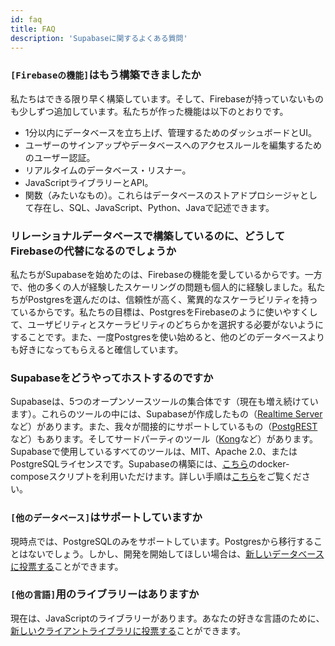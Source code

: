 ```yaml
---
id: faq
title: FAQ
description: 'Supabaseに関するよくある質問'
---
```


### `[Firebaseの機能]`はもう構築できましたか

私たちはできる限り早く構築しています。そして、Firebaseが持っていないものも少しずつ追加しています。私たちが作った機能は以下のとおりです。

- 1分以内にデータベースを立ち上げ、管理するためのダッシュボードとUI。
- ユーザーのサインアップやデータベースへのアクセスルールを編集するためのユーザー認証。
- リアルタイムのデータベース・リスナー。
- JavaScriptライブラリーとAPI。
- 関数（みたいなもの）。これらはデータベースのストアドプロシージャとして存在し、SQL、JavaScript、Python、Javaで記述できます。

### リレーショナルデータベースで構築しているのに、どうしてFirebaseの代替になるのでしょうか

私たちがSupabaseを始めたのは、Firebaseの機能を愛しているからです。一方で、他の多くの人が経験したスケーリングの問題も個人的に経験しました。私たちがPostgresを選んだのは、信頼性が高く、驚異的なスケーラビリティを持っているからです。私たちの目標は、PostgresをFirebaseのように使いやすくして、ユーザビリティとスケーラビリティのどちらかを選択する必要がないようにすることです。また、一度Postgresを使い始めると、他のどのデータベースよりも好きになってもらえると確信しています。

### Supabaseをどうやってホストするのですか

Supabaseは、5つのオープンソースツールの集合体です（現在も増え続けています）。これらのツールの中には、Supabaseが作成したもの（[Realtime Server](https://github.com/supabase/realtime)など）があります。また、我々が間接的にサポートしているもの（[PostgREST](http://postgrest.org/en/v7.0.0/)など）もあります。そしてサードパーティのツール（[Kong](https://github.com/Kong/kong)など）があります。Supabaseで使用しているすべてのツールは、MIT、Apache 2.0、またはPostgreSQLライセンスです。Supabaseの構築には、[こちら](https://github.com/supabase/supabase/tree/master/docker)のdocker-composeスクリプトを利用いただけます。詳しい手順は[こちら](/docs/guides/hosting/overview)をご覧ください。

### `[他のデータベース]`はサポートしていますか

現時点では、PostgreSQLのみをサポートしています。Postgresから移行することはないでしょう。しかし、開発を開始してほしい場合は、[新しいデータベースに投票する](https://github.com/supabase/supabase/issues/6)ことができます。

### `[他の言語]`用のライブラリーはありますか

現在は、JavaScriptのライブラリーがあります。あなたの好きな言語のために、[新しいクライアントライブラリに投票する](https://github.com/supabase/supabase/issues/5)ことができます。
